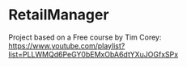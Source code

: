 # RetailManager
Project based on a Free course by Tim Corey:  https://www.youtube.com/playlist?list=PLLWMQd6PeGY0bEMxObA6dtYXuJOGfxSPx

